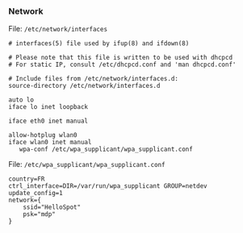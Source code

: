 ### Network

File: `/etc/network/interfaces`
```
# interfaces(5) file used by ifup(8) and ifdown(8)

# Please note that this file is written to be used with dhcpcd
# For static IP, consult /etc/dhcpcd.conf and 'man dhcpcd.conf'

# Include files from /etc/network/interfaces.d:
source-directory /etc/network/interfaces.d

auto lo
iface lo inet loopback

iface eth0 inet manual

allow-hotplug wlan0
iface wlan0 inet manual
   wpa-conf /etc/wpa_supplicant/wpa_supplicant.conf
```

File: `/etc/wpa_supplicant/wpa_supplicant.conf`

```
country=FR
ctrl_interface=DIR=/var/run/wpa_supplicant GROUP=netdev
update_config=1
network={
    ssid="HelloSpot"
    psk="mdp"
}
```

